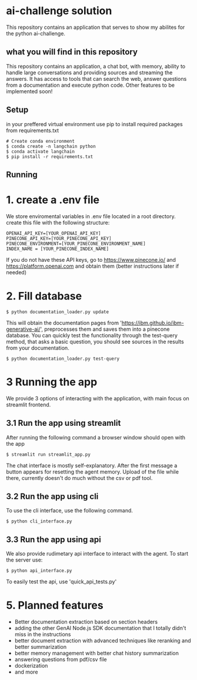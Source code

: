 # ai-challenge solution
This repository contains an application that serves to show my abilites for the python ai-challenge.
## what you will find in this repository
This repository contains an application, a chat bot, with memory,
ability to handle large conversations and providing sources and streaming the answers. It has access to tools that can search the web, answer questions from a documentation and execute python code. 
Other features to be implemented soon!

## Setup
in your preffered virtual environment use pip to install required packages from requirements.txt

```shell
# Create conda environment
$ conda create -n langchain python
$ conda activate langchain
$ pip install -r requirements.txt
```

## Running
# 1. create a .env file
We store enviromental variables in .env file located in a root directory. create this file with the following structure:
```
OPENAI_API_KEY=[YOUR_OPENAI_API_KEY]
PINECONE_API_KEY=[YOUR_PINECONE_API_KEY]
PINECONE_ENVIRONMENT=[YOUR_PINECONE_ENVIRONMENT_NAME]
INDEX_NAME = [YOUR_PINECONE_INDEX_NAME]
```
If you do not have these API keys, go to https://www.pinecone.io/ and https://platform.openai.com and obtain them (better instructions later if needed)
# 2. Fill database
```shell
$ python documentation_loader.py update 
```
This will obtain the documentation pages from 'https://ibm.github.io/ibm-generative-ai/', preprocesses them and saves them into a pinecone database.
You can quickly test the functionality through the test-query method, that asks a basic question, you should see sources in the results from your documentation.
```shell
$ python documentation_loader.py test-query
```
# 3 Running the app
We provide 3 options of interacting with the application, with main focus on streamlit frontend.
## 3.1 Run the app using streamlit
After running the following command a browser window should open with the app
```shell
$ streamlit run streamlit_app.py
```
The chat interface is mostly self-explanatory. After the first message a button appears for resetting the agent memory. 
Upload of the file while there, currently doesn't do much without the csv or pdf tool.

## 3.2 Run the app using cli
To use the cli interface, use the following command.
```shell
$ python cli_interface.py
```

## 3.3 Run the app using api
We also provide rudimetary api interface to interact with the agent. To start the server use:
```shell
$ python api_interface.py
```
To easily test the api, use 'quick_api_tests.py'

# 5. Planned features
- Better documentation extraction based on section headers
- adding the other  GenAI Node.js SDK documentation that I totally didn't miss in the instructions
- better document extraction with advanced techniques like reranking and better summarization
- better memory management with better chat history summarization
- answering questions from pdf/csv file
- dockerization
- and more
